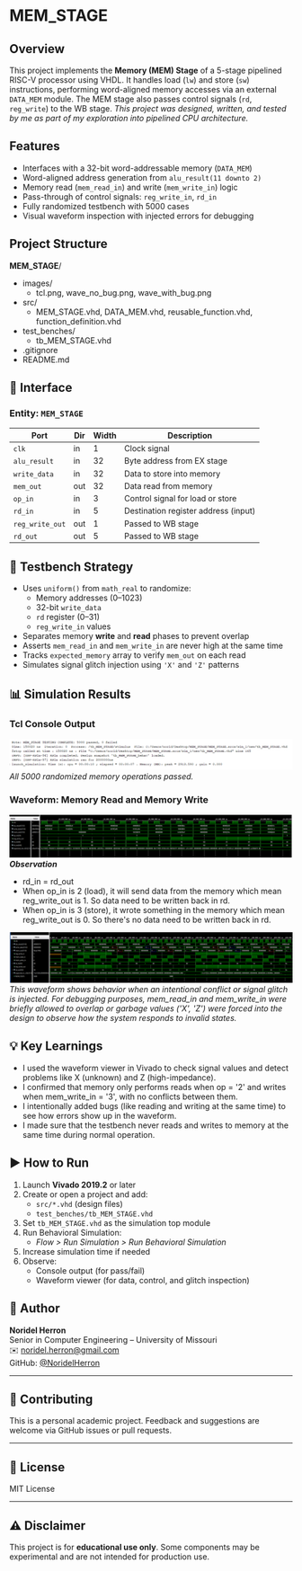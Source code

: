 # MEM_STAGE
## Overview
This project implements the **Memory (MEM) Stage** of a 5-stage pipelined RISC-V processor using VHDL. It handles load (`lw`) and store (`sw`) instructions, performing word-aligned memory accesses via an external `DATA_MEM` module. The MEM stage also passes control signals (`rd`, `reg_write`) to the WB stage.
*This project was designed, written, and tested by me as part of my exploration into pipelined CPU architecture.*

## Features
- Interfaces with a 32-bit word-addressable memory (`DATA_MEM`)
- Word-aligned address generation from `alu_result(11 downto 2)`
- Memory read (`mem_read_in`) and write (`mem_write_in`) logic
- Pass-through of control signals: `reg_write_in`, `rd_in`
- Fully randomized testbench with 5000 cases
- Visual waveform inspection with injected errors for debugging

## Project Structure
**MEM_STAGE**/
- images/
    - tcl.png, wave_no_bug.png, wave_with_bug.png
- src/
    - MEM_STAGE.vhd, DATA_MEM.vhd, reusable_function.vhd, function_definition.vhd
- test_benches/
    - tb_MEM_STAGE.vhd
- .gitignore
- README.md

## 🔌 Interface

### Entity: `MEM_STAGE`

| Port            | Dir  | Width | Description                            |
|-----------------|------|--------|---------------------------------------|
| `clk`           | in   | 1      | Clock signal                          |
| `alu_result`    | in   | 32     | Byte address from EX stage            |
| `write_data`    | in   | 32     | Data to store into memory             |
| `mem_out`       | out  | 32     | Data read from memory                 |
| `op_in`         | in   | 3      | Control signal for load or store      |
| `rd_in`         | in   | 5      | Destination register address (input)  |
| `reg_write_out` | out  | 1      | Passed to WB stage                    |
| `rd_out`        | out  | 5      | Passed to WB stage                    |

## 🧪 Testbench Strategy
- Uses `uniform()` from `math_real` to randomize:
  - Memory addresses (0–1023)
  - 32-bit `write_data`
  - `rd` register (0–31)
  - `reg_write_in` values
- Separates memory **write** and **read** phases to prevent overlap
- Asserts `mem_read_in` and `mem_write_in` are never high at the same time
- Tracks `expected_memory` array to verify `mem_out` on each read
- Simulates signal glitch injection using `'X'` and `'Z'` patterns

## 📊 Simulation Results

### Tcl Console Output
![Tcl Output – 5000 Cases](images/tcl.png)  
*All 5000 randomized memory operations passed.*

### Waveform: Memory Read and Memory Write
![Waveform Example – Read](images/wave_no_bug.png)  
***Observation***
- rd_in = rd_out
- When op_in is 2 (load), it will send data from the memory which mean reg_write_out is 1. So data need to be written back in rd.
- When op_in is 3 (store), it wrote something in the memory which mean reg_write_out is 0. So there's no data need to be written back in rd.

![Waveform Example – Write](images/wave_with_bug.png)  
*This waveform shows behavior when an intentional conflict or signal glitch is injected. For debugging purposes, mem_read_in and mem_write_in were briefly allowed to overlap or garbage values ('X', 'Z') were forced into the design to observe how the system responds to invalid states.*

## 💡 Key Learnings
- I used the waveform viewer in Vivado to check signal values and detect problems like X (unknown) and Z (high-impedance).
- I confirmed that memory only performs reads when op = '2' and writes when mem_write_in = '3', with no conflicts between them.
- I intentionally added bugs (like reading and writing at the same time) to see how errors show up in the waveform.
- I made sure that the testbench never reads and writes to memory at the same time during normal operation.

## ▶️ How to Run

1. Launch **Vivado 2019.2** or later
2. Create or open a project and add:
    - `src/*.vhd` (design files)
    - `test_benches/tb_MEM_STAGE.vhd`
3. Set `tb_MEM_STAGE.vhd` as the simulation top module
4. Run Behavioral Simulation:
    - *Flow > Run Simulation > Run Behavioral Simulation*
5. Increase simulation time if needed
6. Observe:
    - Console output (for pass/fail)
    - Waveform viewer (for data, control, and glitch inspection)


## 👤 Author
**Noridel Herron**  
Senior in Computer Engineering – University of Missouri  
✉️ noridel.herron@gmail.com  
GitHub: [@NoridelHerron](https://github.com/NoridelHerron)

---

## 🤝 Contributing
This is a personal academic project. Feedback and suggestions are welcome via GitHub issues or pull requests.

---

## 📜 License
MIT License

---

## ⚠️ Disclaimer
This project is for **educational use only**. Some components may be experimental and are not intended for production use.
